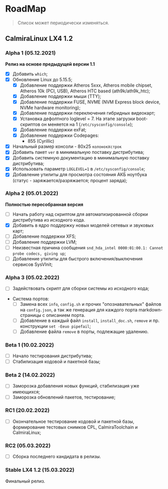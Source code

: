 # RoadMap

> Список может периодически изменяться.

<!--
## CalmiraLinux LX4 2.0

### Alpha 1

### Alpha 2

### Alpha 3

### Alpha 4

### Beta 1

### Beta 2

### Beta 3

### Beta 4

- [ ] Заморозка добавления новых функций, стабилизация уже имеющихся;
- [ ] Заморозка обновлений пакетов, тестирование;

### RC1

### RC2

### RC3

### Stable LX4 2.0 (15.10.2022)

Финальный релиз.

-->

## CalmiraLinux LX4 1.2

### Alpha 1 (05.12.2021)

**Релиз на основе предыдущей версии 1.1**

- [X] Добавить `which`;
- [X] Обновление Linux до 5.15.5;
    - [X] Добавление поддержки Atheros 5xxx, Atheros mobile chipset, Atheros 10k (PCI, USB), Atheros HTC based (ath9k/ath9k_htc);
    - [X] Добавление поддержки мыши (TTY);
    - [X] Добавление поддержки FUSE, NVME (NVM Express block device, NVMe hardware monitoring);
    - [X] Добавление поддержки переключения гибридных видеокарт;
    - [X] Установка дефолтного loglevel = 7. На этапе загрузки boot-скриптов он меняется на 1 (`/etc/sysconfig/console`);
    - [X] Добавление поддержки exFat;
    - [X] Добавление поддержки Codepages:
        - 855 (Cyrillic)
- [X] Начальный размер консоли - 80х25 `колонок`x`строк`
- [X] Добавить пакет `ver` в минимальную поставку дистрибутива;
- [X] Добавить системную документацию в минимальную поставку дистрибутива;
- [X] Использовать параметр `LOGLEVEL=1` в `/etc/sysconfig/console`;
- [X] Добавление утилиты для просмотра состояния АКБ ноутбука (статус - заряжается/разряжается; процент заряда);

### Alpha 2 (05.01.2022)

**Полностью пересобранная версия**

- [ ] Начать работу над скриптом для автоматизированной сборки дистрибутива из исходного кода.
- [X] Добавить в ядро поддержку новых моделей сетевых и звуковых карт;
- [ ] Добавление поддержки XFS;
- [ ] Добавление поддержки LVM;
- [ ] Неизвестная причина сообщения `snd_hda_intel 0000:01:00.1: Cannot probe codecs, giving up`;
- [ ] Добавление утилиты для быстрого включения/выключения сервисов SysVInit;

### Alpha 3 (05.02.2022)

- [ ] Задействовать скрипт для сборки системы из исходного кода;
- Система портов:
    - [ ] Замена всех `info`, `config.sh` и прочих "опознавательных" файлов на `config.json`, а так же генерация для каждого порта markdown-страницы с описанием порта.
    - [ ] Добавление в каждый файл `install`, `install_doc.sh`, `remove` и пр. конструкции `set -Eeuo pipefail`;
    - [ ] Добавление файла `remove` в порты, подлежащие удалению.

### Beta 1 (10.02.2022)

- [ ] Начало тестирования дистрибутива;
- [ ] Стабилизация кодовой и пакетной базы;

### Beta 2 (14.02.2022)

- [ ] Заморозка добавления новых функций, стабилизация уже имеющихся;
- [ ] Заморозка обновлений пакетов, тестирование;

### RC1 (20.02.2022)

- [ ] Окончательное тестирование кодовой и пакетной базы, формирование тестовых снимков CPL, CalmiraToolchain и CalmiraLinux;

### RC2 (05.03.2022)

- [ ] Сборка последнего кандидата в релизы.

### Stable LX4 1.2 (15.03.2022)

Финальный релиз.
